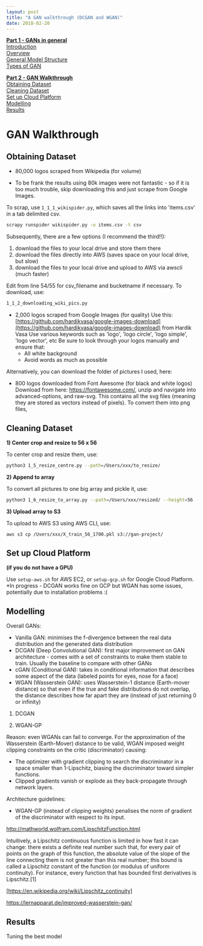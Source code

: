 ```yaml
---
layout: post
title: "A GAN walkthrough (DCGAN and WGAN)"
date: 2018-02-20
---
```



<a href='https://www.yinglinglow.com/blog/2018/02/13/GAN-walkthrough#gans-in-general'>__Part 1 - GANs in general__</a><br>
<a href='https://www.yinglinglow.com/blog/2018/02/13/GAN-walkthrough#introduction'>Introduction</a><br>
<a href='https://www.yinglinglow.com/blog/2018/02/13/GAN-walkthrough#overview'>Overview</a><br>
<a href='https://www.yinglinglow.com/blog/2018/02/13/GAN-walkthrough#general-model-structure'>General Model Structure</a><br>
<a href='https://www.yinglinglow.com/blog/2018/02/13/GAN-walkthrough#types-of-gan'>Types of GAN</a>

<a href='#GAN-walkthrough-2'>__Part 2 - GAN Walkthrough__</a><br>
<a href='#obtaining-dataset'>Obtaining Dataset</a><br>
<a href='#cleaning-dataset'>Cleaning Dataset</a><br>
<a href='#set-up-cloud-platform'>Set up Cloud Platform</a><br>
<a href='#modelling'>Modelling</a><br>
<a href='#results'>Results</a><br>

# GAN Walkthrough

## Obtaining Dataset

- 80,000 logos scraped from Wikipedia (for volume)
* To be frank the results using 80k images were not fantastic - so if it is too much trouble, skip downloading this and just scrape from Google Images.

To scrap, use `1_1_1_wikispider.py`, which saves all the links into 'items.csv' in a tab delimited csv.

```bash
scrapy runspider wikispider.py -o items.csv -t csv
```
Subsequently, there are a few options (I recommend the third!!):
1) download the files to your local drive and store them there
2) download the files directly into AWS (saves space on your local drive, but slow)
3) download the files to your local drive and upload to AWS via awscli (much faster)

Edit from line 54/55 for csv_filename and bucketname if necessary.
To download, use:
```bash
1_1_2_downloading_wiki_pics.py
```

- 2,000 logos scraped from Google Images (for quality)
Use this: [https://github.com/hardikvasa/google-images-download](https://github.com/hardikvasa/google-images-download) from Hardik Vasa
Use various keywords such as 'logo', 'logo circle', 'logo simple', 'logo vector', etc
Be sure to look through your logos manually and ensure that:
    - All white background
    - Avoid words as much as possible

Alternatively, you can download the folder of pictures I used, here: 


- 800 logos downloaded from Font Awesome (for black and white logos)
Download from here: https://fontawesome.com/, unzip and navigate into advanced-options, and raw-svg.
This contains all the svg files (meaning they are stored as vectors instead of pixels). 
To convert them into png files, 


## Cleaning Dataset

__1) Center crop and resize to 56 x 56__

To center crop and resize them, use:
```bash
python3 1_5_resize_centre.py --path=/Users/xxx/to_resize/
```

__2) Append to array__

To convert all pictures to one big array and pickle it, use:
```bash
python3 1_6_resize_to_array.py --path=/Users/xxx/resized/ --height=56 --target_path=/Users/xxx/ to_augment=True
```

__3) Upload array to S3__

To upload to AWS S3 using AWS CLI, use:
```bash
aws s3 cp /Users/xxx/X_train_56_1700.pkl s3://gan-project/
```

## Set up Cloud Platform
__(if you do not have a GPU)__

Use `setup-aws.sh` for AWS EC2, or `setup-gcp.sh` for Google Cloud Platform.
*In progress - DCGAN works fine on GCP but WGAN has some issues, potentially due to installation problems :(

## Modelling

Overall GANs:

- Vanilla GAN: minimises the f-divergence between the real data distribution and the generated data distribution
- DCGAN (Deep Convolutional GAN): first major improvement on GAN architecture - comes with a set of constraints to make them stable to train. Usually the baseline to compare with other GANs
- cGAN (Conditional GAN): takes in conditional information that describes some aspect of the data (labeled points for eyes, nose for a face)
- WGAN (Wasserstein GAN): uses Wasserstein-1 distance (Earth-mover distance) so that even if the true and fake distributions do not overlap, the distance describes how far apart they are (instead of just returning 0 or infinity)

1) DCGAN

2) WGAN-GP

Reason: even WGANs can fail to converge. For the approximation of the Wasserstein (Earth-Mover) distance to be valid, WGAN imposed weight clipping constraints on the critic (discriminator) causing:
- The optimizer with gradient clipping to search the discriminator in a space smaller than 1-Lipschitz, biasing the discriminator toward simpler functions.
- Clipped gradients vanish or explode as they back-propagate through network layers.

Architecture guidelines:
- WGAN-GP (instead of clipping weights) penalises the norm of gradient of the discriminator with respect to its input.

http://mathworld.wolfram.com/LipschitzFunction.html


Intuitively, a Lipschitz continuous function is limited in how fast it can change: there exists a definite real number such that, for every pair of points on the graph of this function, the absolute value of the slope of the line connecting them is not greater than this real number; this bound is called a Lipschitz constant of the function (or modulus of uniform continuity). For instance, every function that has bounded first derivatives is Lipschitz.[1]

[https://en.wikipedia.org/wiki/Lipschitz_continuity]

https://lernapparat.de/improved-wasserstein-gan/




## Results

Tuning the best model